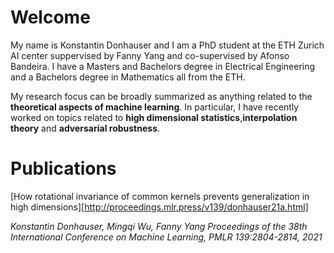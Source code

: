 # Welcome
My name is Konstantin Donhauser and I am a PhD student at the ETH Zurich AI center suppervised by Fanny Yang and co-supervised by Afonso Bandeira. 
I have a Masters and Bachelors degree in Electrical Engineering and a Bachelors degree in Mathematics all from the ETH.<br/>

My research focus can be broadly summarized as anything related to the **theoretical aspects of machine learning**. In particular, I have recently worked on topics related to **high dimensional statistics**,**interpolation theory** and **adversarial robustness**. 


# Publications
[How rotational invariance of common kernels prevents generalization in high dimensions][http://proceedings.mlr.press/v139/donhauser21a.html]

*Konstantin Donhauser, Mingqi Wu, Fanny Yang Proceedings of the 38th International Conference on Machine Learning, PMLR 139:2804-2814, 2021*
